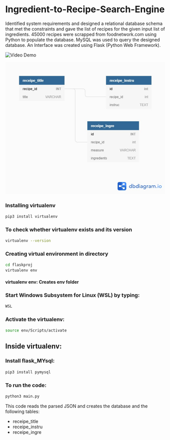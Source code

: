 # Ingredient-to-Recipe-Search-Engine

Identified system requirements and designed a relational database schema that met the constraints and gave the list of recipes for the given input list of ingredients. 45000 recipes were scrapped from foodnetwork.com using Python to populate the database. MySQL was used to query the designed database. An Interface was created using Flask (Python Web Framework).

![Video Demo](https://youtu.be/b1KRo5usTh4)

![DB Schema](https://github.com/itsaditi/Ingredient-to-Recipe-Search-Engine/blob/main/DB_Schema.jpeg)
### Installing virtualenv
```bash
pip3 install virtualenv
```

### To check whether virtualenv exists and its version
```bash
virtualenv --version
```

### Creating virtual environment in directory
```bash
cd flaskproj
virtualenv env
```

#### virtualenv env: Creates env folder

### Start Windows Subsystem for Linux (WSL) by typing:
```bash
WSL
```

### Activate the virtualenv:
```bash
source env/Scripts/activate
```
## Inside virtualenv:

### Install flask_MYsql:
```bash
pip3 install pymysql
```

### To run the code: 
```bash
python3 main.py
```

This code reads the parsed JSON and creates the database and the following tables:
* receipe_title
* receipe_instru
* receipe_ingre

